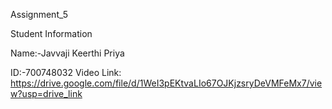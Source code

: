 Assignment_5

Student Information

Name:-Javvaji Keerthi Priya

ID:-700748032
Video Link: https://drive.google.com/file/d/1WeI3pEKtvaLIo67OJKjzsryDeVMFeMx7/view?usp=drive_link
